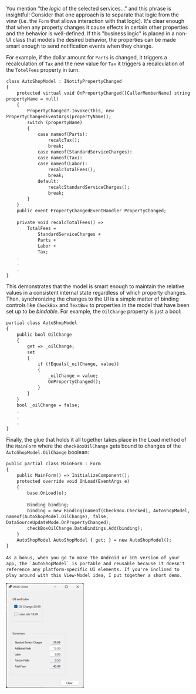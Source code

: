 You mention "the _logic_ of the selected services..." and this phrase is insightful! Consider that one approach is to separate that logic from the _view_ (i.e. the `Form` that allows interaction with that logic). It's clear enough that when any property changes it cause effects in certain other properties and the behavior is well-defined. If this "business logic" is placed in a non-UI class that models the desired behavior, the properties can be made smart enough to send notification events when they change. 

For example, if the dollar amount for `Parts` is changed, it triggers a recalculation of `Tax` and the new value for `Tax` it triggers a recalculation of the `TotelFees` property in turn.

    class AutoShopModel : INotifyPropertyChanged
    {
        protected virtual void OnPropertyChanged([CallerMemberName] string propertyName = null)
        {
            PropertyChanged?.Invoke(this, new PropertyChangedEventArgs(propertyName));
            switch (propertyName)
            {
                case nameof(Parts):
                    recalcTax();
                    break;
                case nameof(StandardServiceCharges):
                case nameof(Tax):
                case nameof(Labor):
                    recalcTotalFees();
                    break;
                default:
                    recalcStandardServiceCharges();
                    break;
            }
        }
        public event PropertyChangedEventHandler PropertyChanged;        

        private void recalcTotalFees() =>
            TotalFees =
                StandardServiceCharges +
                Parts +
                Labor +
                Tax;
        .
        .
        .
    }

This demonstrates that the model is smart enough to maintain the relative values in a consistent internal state regardless of which property changes. Then, synchronizing the changes to the UI is a simple matter of binding controls like `CheckBox` and `TextBox` to properties in the model that have been set up to be *bindable*. For example, the `OilChange` property is just a bool:

    partial class AutoShopModel
    {
        public bool OilChange
        {
            get => _oilChange;
            set
            {
                if (!Equals(_oilChange, value))
                {
                    _oilChange = value;
                    OnPropertyChanged();
                }
            }
        }
        bool _oilChange = false;
        .
        .
        .
    }

Finally, the glue that holds it all together takes place in the Load method of the `MainForm` where the `checkBoxOilChange` gets bound to changes of the `AutoShopModel.OilChange` boolean:

    
    public partial class MainForm : Form
    {
        public MainForm() => InitializeComponent();
        protected override void OnLoad(EventArgs e)
        {
            base.OnLoad(e);

            Binding binding;
            binding = new Binding(nameof(CheckBox.Checked), AutoShopModel, nameof(AutoShopModel.OilChange), false, DataSourceUpdateMode.OnPropertyChanged);
            checkBoxOilChange.DataBindings.Add(binding);
        }
        AutoShopModel AutoShopModel { get; } = new AutoShopModel();
    }

    As a bonus, when you go to make the Android or iOS version of your app, the `AutoShopModel` is portable and reusable because it doesn't reference any platform-specific UI elements. If you're inclined to play around with this View-Model idea, I put together a short demo.

![Screenshot](https://github.com/IVSoftware/automotive-shop/blob/master/automotive-shop/Screenshots/screenshot.png)